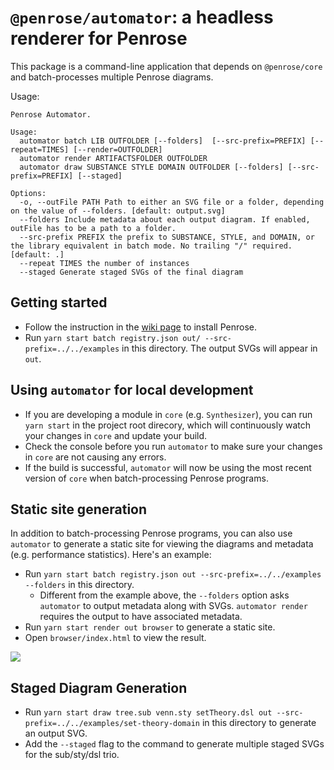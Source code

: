 # `@penrose/automator`: a headless renderer for Penrose

This package is a command-line application that depends on `@penrose/core` and batch-processes multiple Penrose diagrams.

Usage:

```
Penrose Automator.

Usage:
  automator batch LIB OUTFOLDER [--folders]  [--src-prefix=PREFIX] [--repeat=TIMES] [--render=OUTFOLDER]
  automator render ARTIFACTSFOLDER OUTFOLDER
  automator draw SUBSTANCE STYLE DOMAIN OUTFOLDER [--folders] [--src-prefix=PREFIX] [--staged]

Options:
  -o, --outFile PATH Path to either an SVG file or a folder, depending on the value of --folders. [default: output.svg]
  --folders Include metadata about each output diagram. If enabled, outFile has to be a path to a folder.
  --src-prefix PREFIX the prefix to SUBSTANCE, STYLE, and DOMAIN, or the library equivalent in batch mode. No trailing "/" required. [default: .]
  --repeat TIMES the number of instances
  --staged Generate staged SVGs of the final diagram
```

## Getting started

- Follow the instruction in the [wiki page](https://github.com/penrose/penrose/wiki/Building-and-running) to install Penrose.
- Run `yarn start batch registry.json out/ --src-prefix=../../examples` in this directory. The output SVGs will appear in `out`.

## Using `automator` for local development

- If you are developing a module in `core` (e.g. `Synthesizer`), you can run `yarn start` in the project root direcory, which will continuously watch your changes in `core` and update your build.
- Check the console before you run `automator` to make sure your changes in `core` are not causing any errors.
- If the build is successful, `automator` will now be using the most recent version of `core` when batch-processing Penrose programs.

## Static site generation

In addition to batch-processing Penrose programs, you can also use `automator` to generate a static site for viewing the diagrams and metadata (e.g. performance statistics). Here's an example:

- Run `yarn start batch registry.json out --src-prefix=../../examples --folders` in this directory.
  - Different from the example above, the `--folders` option asks `automator` to output metadata along with SVGs. `automator render` requires the output to have associated metadata.
- Run `yarn start render out browser` to generate a static site.
- Open `browser/index.html` to view the result.

![](docs/penrose-artifacts.png)

## Staged Diagram Generation

- Run `yarn start draw tree.sub venn.sty setTheory.dsl out --src-prefix=../../examples/set-theory-domain` in this directory to generate an output SVG.
- Add the `--staged` flag to the command to generate multiple staged SVGs for the sub/sty/dsl trio.
